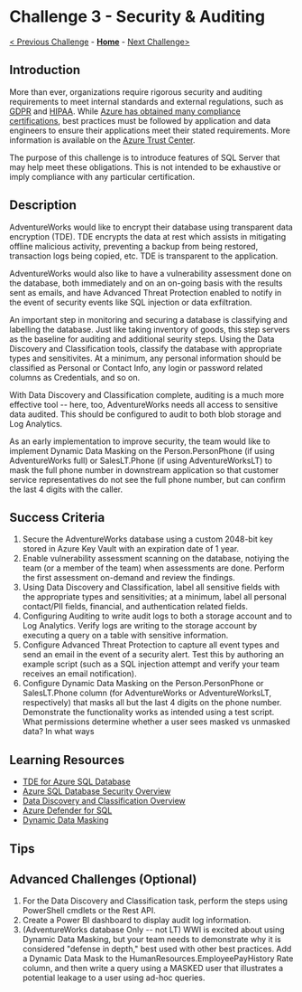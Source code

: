 # Challenge 3 - Security & Auditing

[< Previous Challenge](./Challenge03.md) - **[Home](../../README.md)** - [Next Challenge>](./Challenge05.md)

## Introduction 

More than ever, organizations require rigorous security and auditing requirements to meet internal standards and external regulations, such as [GDPR](https://gdpr.eu/) and [HIPAA](https://www.hhs.gov/hipaa/index.html). While [Azure has obtained many compliance certifications](https://docs.microsoft.com/en-us/azure/compliance/), best practices must be followed by application and data engineers to ensure their applications meet their stated requirements. More information is available on the [Azure Trust Center](https://www.microsoft.com/en-us/trust-center/product-overview).

The purpose of this challenge is to introduce features of SQL Server that may help meet these obligations. This is not intended to be exhaustive or imply compliance with any particular certification. 

## Description

AdventureWorks would like to encrypt their database using transparent data encryption (TDE). TDE encrypts the data at rest which assists in mitigating offline malicious activity, preventing a backup from being restored, transaction logs being copied, etc. TDE is transparent to the application.

AdventureWorks would also like to have a vulnerability assessment done on the database, both immediately and on an on-going basis with the results sent as emails, and have Advanced Threat Protection enabled to notify in the event of security events like SQL injection or data exfiltration.

An important step in monitoring and securing a database is classifying and labelling the database. Just like taking inventory of goods, this step servers as the baseline for auditing and additional seurity steps. Using the Data Discovery and Classification tools, classify the database with appropriate types and sensitivites. At a minimum, any personal information should be classified as Personal or Contact Info, any login or password related columns as Credentials, and so on.

With Data Discovery and Classification complete, auditing is a much more effective tool -- here, too, AdventureWorks needs all access to sensitive data audited. This should be configured to audit to both blob storage and Log Analytics.

As an early implementation to improve security, the team would like to implement Dynamic Data Masking on the Person.PersonPhone (if using AdventureWorks full) or SalesLT.Phone (if using AdventureWorksLT) to mask the full phone number in downstream application so that customer service representatives do not see the full phone number, but can confirm the last 4 digits with the caller.






## Success Criteria

1. Secure the AdventureWorks database using a custom 2048-bit key stored in Azure Key Vault with an expiration date of 1 year.
2. Enable vulnerability assessment scanning on the database, notiying the team (or a member of the team) when assessments are done. Perform the first assessment on-demand and review the findings.
3. Using Data Discovery and Classification, label all sensitive fields with the appropriate types and sensitivities; at a minimum, label all personal contact/PII fields, financial, and authentication related fields.
4. Configuring Auditing to write audit logs to both a storage account and to Log Analytics. Verify logs are writing to the storage account by executing a query on a table with sensitive information.
5. Configure Advanced Threat Protection to capture all event types and send an email in the event of a security alert. Test this by authoring an example script (such as a SQL injection attempt and verify your team receives an email notification).
6. Configure Dynamic Data Masking on the Person.PersonPhone or SalesLT.Phone column (for AdventureWorks or AdventureWorksLT, respectively) that masks all but the last 4 digits on the phone number. Demonstrate the functionality works as intended using a test script. What permissions determine whether a user sees masked vs unmasked data? In what ways 

## Learning Resources
* [TDE for Azure SQL Database](https://docs.microsoft.com/en-us/azure/azure-sql/database/transparent-data-encryption-tde-overview?tabs=azure-portal)
* [Azure SQL Database Security Overview](https://docs.microsoft.com/en-us/azure/azure-sql/database/security-overview)
* [Data Discovery and Classification Overview](https://docs.microsoft.com/en-us/azure/azure-sql/database/data-discovery-and-classification-overview)
* [Azure Defender for SQL](https://docs.microsoft.com/en-us/azure/azure-sql/database/azure-defender-for-sql)
* [Dynamic Data Masking](https://docs.microsoft.com/en-us/sql/relational-databases/security/dynamic-data-masking?view=sql-server-ver15)

## Tips

## Advanced Challenges (Optional)

1. For the Data Discovery and Classification task, perform the steps using PowerShell cmdlets or the Rest API.
2. Create a Power BI dashboard to display audit log information.
3. (AdventureWorks database Only -- not LT) WWI is excited about using Dynamic Data Masking, but your team needs to demonstrate why it is considered "defense in depth," best used with other best practices. Add a Dynamic Data Mask to the HumanResources.EmployeePayHistory Rate column, and then write a query using a MASKED user that illustrates a potential leakage to a user using ad-hoc queries.